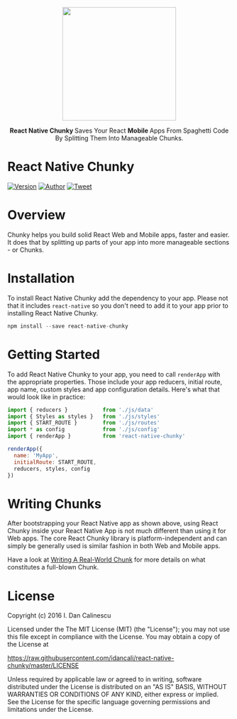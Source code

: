 <p align="center">
  <a href="https://github.com/idancali/react-native-chunky">
    <img height="256" src="https://raw.githubusercontent.com/idancali/react-native-chunky/master/logo.png">
  </a>
  <p align="center"> <b> React Native Chunky </b> Saves Your React <b> Mobile </b> Apps From Spaghetti Code By Splitting Them Into Manageable Chunks. </p>
</p>

# React Native Chunky
[![Version](https://img.shields.io/npm/v/react-chunky.svg)](https://www.npmjs.com/package/react-native-chunky)
[![Author](https://img.shields.io/badge/say%20hi-%40idancali-green.svg)](https://twitter.com/idancali)
[![Tweet](https://img.shields.io/twitter/url/http/shields.io.svg?style=social)](https://twitter.com/intent/tweet?url=https%3A%2F%2Fgithub.com%2Fidancali)

# Overview

Chunky helps you build solid React Web and Mobile apps, faster and easier. It does that by splitting up parts of your app into more manageable sections - or Chunks.

# Installation

To install React Native Chunky add the dependency to your app. Please not that it includes ```react-native``` so you don't need to add it to your app prior to installing React Native Chunky.


```javascript
npm install --save react-native-chunky
```

# Getting Started

To add React Native Chunky to your app, you need to call ```renderApp``` with the appropriate properties. Those include your app reducers, initial route, app name, custom styles and app configuration details. Here's what that would look like in practice:

```javascript
import { reducers }           from './js/data'
import { Styles as styles }   from './js/styles'
import { START_ROUTE }        from './js/routes'
import * as config            from './js/config'
import { renderApp }          from 'react-native-chunky'

renderApp({
  name: 'MyApp',
  initialRoute: START_ROUTE,
  reducers, styles, config
})
```

# Writing Chunks

After bootstrapping your React Native app as shown above, using React Chunky inside your React Native App is not much different than using it for Web apps. The core React Chunky library is platform-independent and can simply be generally used is similar fashion in both Web and Mobile apps.

Have a look at [Writing A Real-World Chunk](https://github.com/idancali/react-chunky#writing-a-real-world-chunk) for more details on what constitutes a full-blown Chunk.

# License

Copyright (c) 2016 I. Dan Calinescu

 Licensed under the The MIT License (MIT) (the "License");
 you may not use this file except in compliance with the License.
 You may obtain a copy of the License at

 https://raw.githubusercontent.com/idancali/react-native-chunky/master/LICENSE

 Unless required by applicable law or agreed to in writing, software
 distributed under the License is distributed on an "AS IS" BASIS,
 WITHOUT WARRANTIES OR CONDITIONS OF ANY KIND, either express or implied.
 See the License for the specific language governing permissions and
 limitations under the License.
